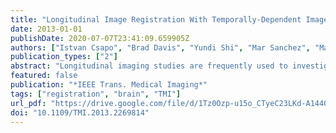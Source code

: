 ```yaml
---
title: "Longitudinal Image Registration With Temporally-Dependent Image Similarity Measure"
date: 2013-01-01
publishDate: 2020-07-07T23:41:09.659905Z
authors: ["Istvan Csapo", "Brad Davis", "Yundi Shi", "Mar Sanchez", "Martin Styner", "Marc Niethammer"]
publication_types: ["2"]
abstract: "Longitudinal imaging studies are frequently used to investigate temporal changes in brain morphology and often require spatial correspondence between images achieved through image registration. Beside morphological changes, image intensity may also change over time, for example when studying brain maturation. However, such intensity changes are not accounted for in image similarity measures for standard image registration methods. Hence, (i) local similarity measures, (ii) methods estimating intensity transformations between images, and (iii) metamorphosis approaches have been developed to either achieve robustness with respect to intensity changes or to simultaneously capture spatial and intensity changes. For these methods, longitudinal intensity changes are not explicitly modeled and images are treated as independent static samples. Here, we propose a model-based image similarity measure for longitudinal image registration that estimates a temporal model of intensity change using all available images simultaneously."
featured: false
publication: "*IEEE Trans. Medical Imaging*"
tags: ["registration", "brain", "TMI"]
url_pdf: "https://drive.google.com/file/d/1Tz0Ozp-u15o_CTyeC23LKd-A1440Vu5S"
doi: "10.1109/TMI.2013.2269814"
---
```



